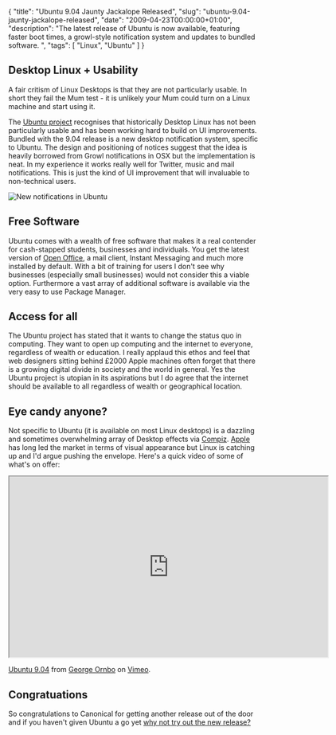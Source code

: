{
  "title": "Ubuntu 9.04 Jaunty Jackalope Released",
  "slug": "ubuntu-9.04-jaunty-jackalope-released",
  "date": "2009-04-23T00:00:00+01:00",
  "description": "The latest release of Ubuntu is now available, featuring faster boot times, a growl-style notification system and updates to bundled software. ",
  "tags": [
    "Linux",
    "Ubuntu"
  ]
}

## Desktop Linux + Usability

A fair critism of Linux Desktops is that they are not particularly usable. In short they fail the Mum test - it is unlikely your Mum could turn on a Linux machine and start using it. 

The [Ubuntu project][1] recognises that historically Desktop Linux has not been particularly usable and has been working hard to build on UI improvements. Bundled with the 9.04 release is a new desktop notification system, specific to Ubuntu. The design and positioning of notices suggest that the idea is heavily borrowed from Growl notifications in OSX but the implementation is neat. In my experience it works really well for Twitter, music and mail notifications. This is just the kind of UI improvement that will invaluable to non-technical users.

![New notifications in Ubuntu][2] 

## Free Software

Ubuntu comes with a wealth of free software that makes it a real contender for cash-stapped students, businesses and individuals. You get the latest version of [Open Office][3], a mail client, Instant Messaging and much more installed by default. With a bit of training for users I don't see why businesses (especially small businesses) would not consider this a viable option. Furthermore a vast array of additional software is available via the very easy to use Package Manager.

## Access for all

The Ubuntu project has stated that it wants to change the status quo in computing. They want to open up computing and the internet to everyone, regardless of wealth or education. I really applaud this ethos and feel that web designers sitting behind £2000 Apple machines often forget that there is a growing digital divide in society and the world in general. Yes the Ubuntu project is utopian in its aspirations but I do agree that the internet should be available to all regardless of wealth or geographical location.

## Eye candy anyone?

Not specific to Ubuntu (it is available on most Linux desktops) is a dazzling and sometimes overwhelming array of Desktop effects via [Compiz][4]. [Apple][5] has long led the market in terms of visual appearance but Linux is catching up and I'd argue pushing the envelope. Here's a quick video of some of what's on offer:

<iframe src="https://player.vimeo.com/video/4277921" width="640" height="363" allow="autoplay; fullscreen" allowfullscreen></iframe>

[Ubuntu 9.04][6] from [George Ornbo][7] on [Vimeo][8]. 

## Congratuations

So congratulations to Canonical for getting another release out of the door and if you haven't given Ubuntu a go yet [why not try out the new release?][9]

 [1]: http://www.ubuntu.com/
 [2]: /images/articles/notification.jpg
 [3]: http://www.openoffice.org/
 [4]: http://www.compiz.org/
 [5]: http://www.apple.com/
 [6]: https://vimeo.com/4277921
 [7]: https://vimeo.com/user472031
 [8]: https://vimeo.com
 [9]: http://www.ubuntu.com/getubuntu/download
